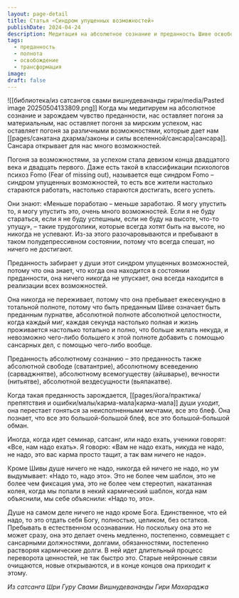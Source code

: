 ```yaml
---
layout: page-detail
title: Статья «Синдром упущенных возможностей»
publishDate: 2024-04-24
description: Медитация на абсолютное сознание и преданность Шиве освобождают от гонки за мирским успехом и синдрома упущенных возможностей (FOMO). Преданность наполняет жизнь полнотой, устраняет тревоги и иллюзии, давая ощущение тотальной реализации в каждом мгновении. Душе на самом деле ничего не нужно, кроме Бога, и путь к этому проходит через постепенное растворение старых ценностей и кармических долгов.
tags:
  - преданность
  - полнота
  - освобождение
  - трансформация
image: 
draft: false
---
```

![[библиотека/из сатсангов свами вишнудевананды гири/media/Pasted image 20250504133809.png]]
 Когда мы медитируем на абсолютное сознание и зарождаем чувство преданности, нас оставляет погоня за материальным, нас оставляет погоня за мирским успехом, нас оставляет погоня за различными возможностями, которые дает нам [[pages/санатана дхарма/законы и силы вселенной/сансара|сансара]]. Сансара открывает для нас много возможностей.

 Погоня за возможностями, за успехом стала девизом конца двадцатого века и двадцать первого. Даже есть такой в классификации психологов психоз Fomo (Fear of missing out), называется еще синдром Fomo – синдром упущенных возможностей, то есть все жители настолько стараются работать, настолько стараются достигать, всего успеть.

 Они знают: «Меньше поработаю – меньше заработаю. Я могу упустить то, я могу упустить это, очень много возможностей. Если я не буду стараться, если я не буду успешным, если не буду на высоте, что-то упущу», – такие трудоголики, которые всегда хотят быть на высоте, но никогда не успевают. Из-за этого разочаровываются и пребывают в таком полудепрессивном состоянии, потому что всегда спешат, но ничего не достигают.

 Преданность забирает у души этот синдром упущенных возможностей, потому что она знает, что когда она находится в состоянии преданности, она ничего никогда не упускает, она всегда находится в реализации всех возможностей.

 Она никогда не переживает, потому что она пребывает ежесекундно в тотальной полноте, потому что быть преданным Шиве означает быть преданным пурнатве, абсолютной полноте абсолютной целостности, когда каждый миг, каждая секунда настолько полная и жизнь проживается настолько тотально и полно, что больше желать некуда, и невозможно чего-либо большего к этой полноте добавить с помощью сансарных дел, с помощью чего-либо вообще.

 Преданность абсолютному сознанию – это преданность также абсолютной свободе (сватантрие), абсолютному всеведению (сарваджнятве), абсолютному всемогуществу (айшварье), вечности (нитьятве), абсолютной вездесущности (вьяпакатве).

 Когда такая преданность зарождается, [[pages/йога/практика/препятствия и ошибки/малы/карма-мала|карма-мала]] души уходит, она перестает гоняться за неисполненными мечтами, все это блеф. Она познает, что все это большой-большой блеф, все это большой-большой обман.

 Иногда, когда идет семинар, сатсанг, или надо ехать, ученики говорят: «Все, нам надо ехать». Я говорю: «Вам не надо ехать, никуда не надо, не надо, это вас карма просто тащит, а так вам ничего не надо».

 Кроме Шивы душе ничего не надо, никогда ей ничего не надо, но ум выдумывает: «Надо то, надо это». Это не более чем шаблон, это не более чем фиксация ума, это не более чем стереотип, накатанная колея, когда мы попали в некий кармический шаблон, когда нам объяснили, мы себе объяснили: «Надо то, это».

 Душе на самом деле ничего не надо кроме Бога. Единственное, что ей надо, то это отдать себя Богу, полностью, целиком, без остатков. Пребывать в естественном осознавании. Но поскольку она это не может сразу, она это делает очень медленно, постепенно, совмещает с сансарными должностями, долгами, обязанностями, постепенно растворяя кармические долги. В ней идет длительный процесс переворота ценностей, не так быстро это. Старые нейронные связи очищаются, новые открываются, и в конце концов она приходит к этому.

*Из сатсанга Шри Гуру Свами Вишнудевананды Гири Махараджа*
